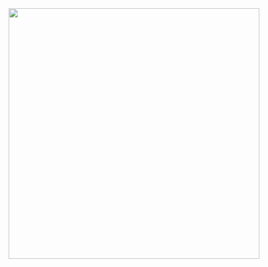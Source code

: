 <div align=center>
  <img width=500 src='https://logos-download.com/wp-content/uploads/2021/09/LinkedIn_Learning_Logo-700x95.png'/> 
  <br><br>
  </div>
